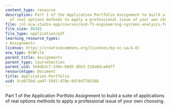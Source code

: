 ```yaml
---
content_type: resource
description: Part 1 of the Application Portfolio Assignment to build a suite of applications
  of real options methods to apply a professional issue of your own choosing.
file: /ol-ocw-studio-app/courses/esd-71-engineering-systems-analysis-for-design-fall-2008/5ca672bdaa475942478e6d74d7783168_ap_assn1.pdf
file_size: 86341
file_type: application/pdf
learning_resource_types:
- Assignments
license: https://creativecommons.org/licenses/by-nc-sa/4.0/
ocw_type: OCWFile
parent_title: Assignments
parent_type: CourseSection
parent_uid: 549db3c7-330e-b0d5-d5b3-218a8dca6dff
resourcetype: Document
title: Application Portfolio
uid: 5ca672bd-aa47-5942-478e-6d74d7783168
---
```

Part 1 of the Application Portfolio Assignment to build a suite of applications of real options methods to apply a professional issue of your own choosing.